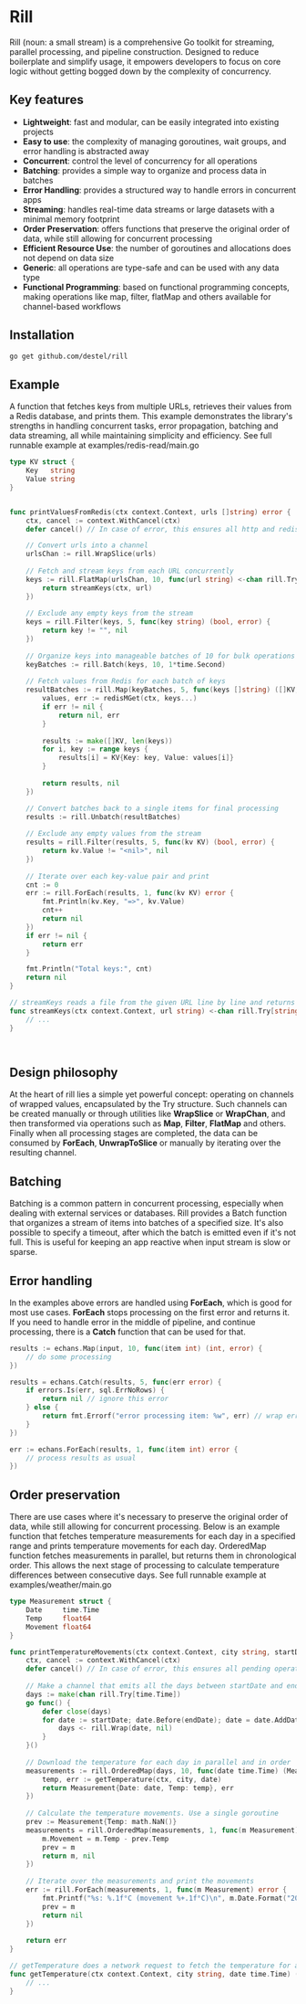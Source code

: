 # Rill
Rill (noun: a small stream) is a comprehensive Go toolkit for streaming, parallel processing, and pipeline construction. 
Designed to reduce boilerplate and simplify usage, it empowers developers to focus on core logic 
without getting bogged down by the complexity of concurrency.


## Key features
- **Lightweight**: fast and modular, can be easily integrated into existing projects
- **Easy to use**: the complexity of managing goroutines, wait groups, and error handling is abstracted away
- **Concurrent**: control the level of concurrency for all operations
- **Batching**: provides a simple way to organize and process data in batches
- **Error Handling**: provides a structured way to handle errors in concurrent apps
- **Streaming**: handles real-time data streams or large datasets with a minimal memory footprint
- **Order Preservation**: offers functions that preserve the original order of data, while still allowing for concurrent processing
- **Efficient Resource Use**: the number of goroutines and allocations does not depend on data size
- **Generic**: all operations are type-safe and can be used with any data type
- **Functional Programming**: based on functional programming concepts, making operations like map, filter, flatMap and others available for channel-based workflows

## Installation
```bash
go get github.com/destel/rill
```

## Example
A function that fetches keys from multiple URLs, retrieves their values from a Redis database, and prints them. 
This example demonstrates the library's strengths in handling concurrent tasks, error propagation, batching and data streaming, 
all while maintaining simplicity and efficiency.
See full runnable example at examples/redis-read/main.go

```go
type KV struct {
    Key   string
    Value string
}


func printValuesFromRedis(ctx context.Context, urls []string) error {
    ctx, cancel := context.WithCancel(ctx)
    defer cancel() // In case of error, this ensures all http and redis operations are canceled

    // Convert urls into a channel
    urlsChan := rill.WrapSlice(urls)
    
    // Fetch and stream keys from each URL concurrently
    keys := rill.FlatMap(urlsChan, 10, func(url string) <-chan rill.Try[string] {
        return streamKeys(ctx, url)
    })
    
    // Exclude any empty keys from the stream
    keys = rill.Filter(keys, 5, func(key string) (bool, error) {
        return key != "", nil
    })
    
    // Organize keys into manageable batches of 10 for bulk operations
    keyBatches := rill.Batch(keys, 10, 1*time.Second)
    
    // Fetch values from Redis for each batch of keys
    resultBatches := rill.Map(keyBatches, 5, func(keys []string) ([]KV, error) {
        values, err := redisMGet(ctx, keys...)
        if err != nil {
            return nil, err
        }
    
        results := make([]KV, len(keys))
        for i, key := range keys {
            results[i] = KV{Key: key, Value: values[i]}
        }
        
        return results, nil
    })

    // Convert batches back to a single items for final processing
    results := rill.Unbatch(resultBatches)
    
    // Exclude any empty values from the stream
    results = rill.Filter(results, 5, func(kv KV) (bool, error) {
        return kv.Value != "<nil>", nil
    })
    
    // Iterate over each key-value pair and print
    cnt := 0
    err := rill.ForEach(results, 1, func(kv KV) error {
        fmt.Println(kv.Key, "=>", kv.Value)
        cnt++
        return nil
    })
    if err != nil {
        return err
    }

    fmt.Println("Total keys:", cnt)
    return nil
}

// streamKeys reads a file from the given URL line by line and returns a channel of lines/keys
func streamKeys(ctx context.Context, url string) <-chan rill.Try[string] {
    // ...
}




```


## Design philosophy
At the heart of rill lies a simple yet powerful concept: operating on channels of wrapped values, encapsulated by the Try structure.
Such channels can be created manually or through utilities like **WrapSlice** or **WrapChan**, and then transformed via operations 
such as **Map**, **Filter**, **FlatMap** and others. Finally when all processing stages are completed, the data can be consumed by 
**ForEach**, **UnwrapToSlice** or manually by iterating over the resulting channel.



## Batching
Batching is a common pattern in concurrent processing, especially when dealing with external services or databases.
Rill provides a Batch function that organizes a stream of items into batches of a specified size. It's also possible 
to specify a timeout, after which the batch is emitted even if it's not full. This is useful for keeping an app reactive
when input stream is slow or sparse.





## Error handling
In the examples above errors are handled using **ForEach**, which is good for most use cases. 
**ForEach** stops processing on the first error and returns it. If you need to handle error in the middle of pipeline,
and continue processing, there is a **Catch** function that can be used for that.

```go
results := echans.Map(input, 10, func(item int) (int, error) {
    // do some processing
})

results = echans.Catch(results, 5, func(err error) {
    if errors.Is(err, sql.ErrNoRows) {
        return nil // ignore this error
    } else {
        return fmt.Errorf("error processing item: %w", err) // wrap error and continue processing
    }
})

err := echans.ForEach(results, 1, func(item int) error {
    // process results as usual
})
```


## Order preservation
There are use cases where it's necessary to preserve the original order of data, while still allowing for concurrent processing.
Below is an example function that fetches temperature measurements for each day in a specified range
and prints temperature movements for each day. OrderedMap function fetches measurements in parallel, but returns them in chronological order.
This allows the next stage of processing to calculate temperature differences between consecutive days.
See full runnable example at examples/weather/main.go

```go
type Measurement struct {
	Date     time.Time
	Temp     float64
	Movement float64
}

func printTemperatureMovements(ctx context.Context, city string, startDate, endDate time.Time) error {
    ctx, cancel := context.WithCancel(ctx)
    defer cancel() // In case of error, this ensures all pending operations are canceled
    
    // Make a channel that emits all the days between startDate and endDate
    days := make(chan rill.Try[time.Time])
    go func() {
        defer close(days)
        for date := startDate; date.Before(endDate); date = date.AddDate(0, 0, 1) {
            days <- rill.Wrap(date, nil)
        }
    }()
    
    // Download the temperature for each day in parallel and in order
    measurements := rill.OrderedMap(days, 10, func(date time.Time) (Measurement, error) {
        temp, err := getTemperature(ctx, city, date)
        return Measurement{Date: date, Temp: temp}, err
    })
    
    // Calculate the temperature movements. Use a single goroutine
    prev := Measurement{Temp: math.NaN()}
    measurements = rill.OrderedMap(measurements, 1, func(m Measurement) (Measurement, error) {
        m.Movement = m.Temp - prev.Temp
        prev = m
        return m, nil
    })
    
    // Iterate over the measurements and print the movements
    err := rill.ForEach(measurements, 1, func(m Measurement) error {
        fmt.Printf("%s: %.1f°C (movement %+.1f°C)\n", m.Date.Format("2006-01-02"), m.Temp, m.Movement)
        prev = m
        return nil
    })
    
    return err
}

// getTemperature does a network request to fetch the temperature for a given city and date.
func getTemperature(ctx context.Context, city string, date time.Time) (float64, error) {
    // ...
}
```